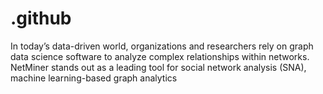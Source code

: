 # .github
In today’s data-driven world, organizations and researchers rely on graph data science software to analyze complex relationships within networks. NetMiner stands out as a leading tool for social network analysis (SNA), machine learning-based graph analytics
